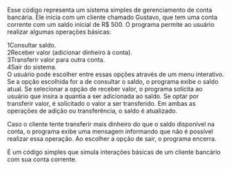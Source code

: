 Esse código representa um sistema simples de gerenciamento de conta bancária. Ele inicia com um cliente chamado Gustavo, que tem uma conta corrente com um saldo inicial de R$ 500. O programa permite ao usuário realizar algumas operações básicas:

1Consultar saldo.</br>
2Receber valor (adicionar dinheiro à conta).</br>
3Transferir valor para outra conta.</br>
4Sair do sistema.</br>
O usuário pode escolher entre essas opções através de um menu interativo. Se a opção escolhida for a de consultar o saldo, o programa exibe o saldo atual. Se selecionar a opção de receber valor, o programa solicita ao usuário que insira a quantia a ser adicionada ao saldo. Se optar por transferir valor, é solicitado o valor a ser transferido. Em ambas as operações de adição ou transferência, o saldo é atualizado.

Caso o cliente tente transferir mais dinheiro do que o saldo disponível na conta, o programa exibe uma mensagem informando que não é possível realizar essa operação. Ao escolher a opção de sair, o programa encerra.

É um código simples que simula interações básicas de um cliente bancário com sua conta corrente.
